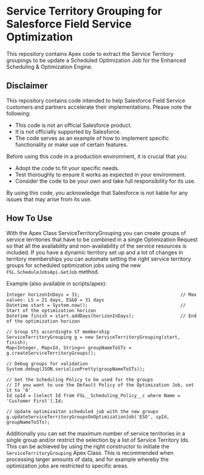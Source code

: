 # Service Territory Grouping for Salesforce Field Service Optimization 

This repository contains Apex code to extract the Service Territory groupings to be update a Scheduled Optimization Job for the Enhanced Scheduling & Optimization Engine.

## Disclaimer
This repository contains code intended to help Salesforce Field Service customers and partners accelerate their implementations. Please note the following:
* This code is not an official Salesforce product.
* It is not officially supported by Salesforce.
* The code serves as an example of how to implement specific functionality or make use of certain features.

Before using this code in a production environment, it is crucial that you:
* Adopt the code to fit your specific needs.
* Test thoroughly to ensure it works as expected in your environment.
* Consider the code to be your own and take full responsibility for its use.

By using this code, you acknowledge that Salesforce is not liable for any issues that may arise from its use.

## How To Use

With the Apex Class ServiceTerritoryGrouping you can create groups of service territories that have to be combined in a single Optimization Request so that all the availability and non-availability of the service resources is included. If you have a dynamic territory set up and a lot of changes in territory memberships you can automate setting the right service territory groups for scheduled optimization jobs using the new ```FSL.ScheduleJobsApi.GetJob``` method.

Example (also available in scripts/apex):
```
Integer horizonInDays = 31;                                     // Max values: LS = 21 days, ES&O = 31 days
Datetime start = System.now();                                  // Start of the optimization horizon
Datetime finish = start.addDays(horizonInDays);                 // End of the optimization horizon

// Group STs accordingto ST membership
ServiceTerritoryGrouping g = new ServiceTerritoryGrouping(start, finish);
Map<Integer, Map<Id, String>> groupNameToSTs = g.createServiceTerritoryGroups();

// Debug groups for validation
System.debug(JSON.serializePretty(groupNameToSTs));

// Get the Scheduling Policy to be used for the groups
// If you want to use the Default Policy of the Optimization Job, set it to '0'
Id spId = [select Id from FSL__Scheduling_Policy__c where Name = 'Customer First'].Id;

// Update optimizaiton scheduled job with the new groups
g.updateServiceTerritoryGroupsOnOptimizationJob('ESO', spId, groupNameToSTs);
```

Additionally you can set the maximum number of service territories in a single group and/or restrict the selection by a list of Service Territory Ids. This can be achieved by using the right constructor to initiate the ```ServiceTerritoryGrouping``` Apex Class. This is recommended when processing larger amounts of data, and for example whereby the optimization jobs are restricted to specific areas.
